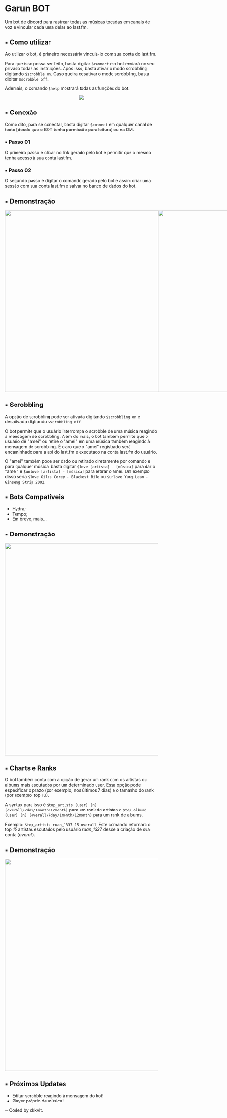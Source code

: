# Garun BOT

Um bot de discord para rastrear todas as músicas tocadas em canais de voz e vincular cada uma delas ao last.fm.

## ▪ Como utilizar

Ao utilizar o bot, é primeiro necessário vinculá-lo com sua conta do last.fm.

Para que isso possa ser feito, basta digitar `$connect` e o bot enviará no seu privado todas as instruções.
Após isso, basta ativar o modo scrobbling digitando `$scrobble on`. Caso queira desativar o modo scrobbling, basta digitar `$scrobble off`.

Ademais, o comando `$help` mostrará todas as funções do bot.

<div align="center">
    <img src="https://i.imgur.com/0ee3lTG.png"></img>
</div>

## ▪ Conexão

Como dito, para se conectar, basta digitar `$connect` em qualquer canal de texto [desde que o BOT tenha permissão para leitura] ou na DM.

### ▪ Passo 01

O primeiro passo é clicar no link gerado pelo bot e permitir que o mesmo tenha acesso à sua conta last.fm.

### ▪ Passo 02

O segundo passo é digitar o comando gerado pelo bot e assim criar uma sessão com sua conta last.fm e salvar no banco de dados do bot.

## ▪ Demonstração

<div align="center">
    <div style="display: flex;">
        <img src="https://i.imgur.com/xsXle63.png" width="600"></img>
        <img src="https://i.imgur.com/O0s72Y4.png" width="600"></img>
    </div>
</div>

## ▪ Scrobbling

A opção de scrobbling pode ser ativada digitando `$scrobbling on` e desativada digitando `$scrobbling off`.

O bot permite que o usuário interrompa o scrobble de uma música reagindo à mensagem de scrobbling. Além do mais, o bot também permite que o usuário dê "amei" ou retire o "amei" em uma música também reagindo à mensagem de scrobbling. É claro que o "amei" registrado será encaminhado para a api do last.fm e executado na conta last.fm do usuário.

O "amei" também pode ser dado ou retirado diretamente por comando e para qualquer música, basta digitar `$love [artista] - [música]` para dar o "amei" e `$unlove [artista] - [música]` para retirar o amei. Um exemplo disso seria `$love Giles Corey - Blackest Bile` ou `$unlove Yung Lean - Ginseng Strip 2002`.

## ▪ Bots Compatíveis

- Hydra;
- Tempo;
- Em breve, mais...

## ▪ Demonstração

<div align="center">
    <img src="https://i.imgur.com/38otbWb.png" width="700"></img>
</div>

## ▪ Charts e Ranks

O bot também conta com a opção de gerar um rank com os artistas ou albums mais escutados por um determinado user. Essa opção pode especificar o prazo (por exemplo, nos últimos 7 dias) e o tamanho do rank (por exemplo, top 10).

A syntax para isso é `$top_artists (user) (n) (overall/7day/1month/12month)` para um rank de artistas e `$top_albums (user) (n) (overall/7day/1month/12month)` para um rank de albums.

Exemplo: `$top_artists ruan_1337 15 overall`. Este comando retornará o top _15_ artistas escutados pelo usuário _ruan\_1337_ desde a criação de sua conta (_overall_).

## ▪ Demonstração

<div align="center">
    <img src="https://i.imgur.com/podJgp4.png" width="700"></img>
</div>

## ▪ Próximos Updates

- Editar scrobble reagindo à mensagem do bot!
- Player próprio de música!

\~ Coded by okkvlt.
